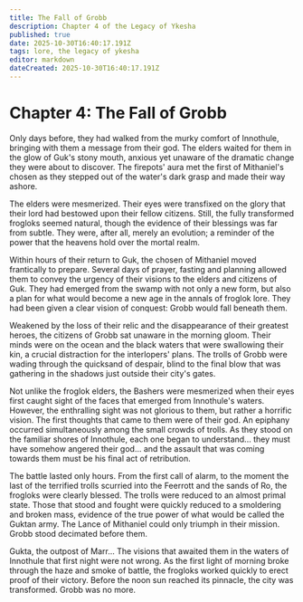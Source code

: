 ```yaml
---
title: The Fall of Grobb
description: Chapter 4 of the Legacy of Ykesha
published: true
date: 2025-10-30T16:40:17.191Z
tags: lore, the legacy of ykesha
editor: markdown
dateCreated: 2025-10-30T16:40:17.191Z
---
```


# Chapter 4: The Fall of Grobb
Only days before, they had walked from the murky comfort of Innothule, bringing with them a message from their god. The elders waited for them in the glow of Guk's stony mouth, anxious yet unaware of the dramatic change they were about to discover. The firepots' aura met the first of Mithaniel's chosen as they stepped out of the water's dark grasp and made their way ashore.

The elders were mesmerized. Their eyes were transfixed on the glory that their lord had bestowed upon their fellow citizens. Still, the fully transformed frogloks seemed natural, though the evidence of their blessings was far from subtle. They were, after all, merely an evolution; a reminder of the power that the heavens hold over the mortal realm.

Within hours of their return to Guk, the chosen of Mithaniel moved frantically to prepare. Several days of prayer, fasting and planning allowed them to convey the urgency of their visions to the elders and citizens of Guk. They had emerged from the swamp with not only a new form, but also a plan for what would become a new age in the annals of froglok lore. They had been given a clear vision of conquest: Grobb would fall beneath them.

Weakened by the loss of their relic and the disappearance of their greatest heroes, the citizens of Grobb sat unaware in the morning gloom. Their minds were on the ocean and the black waters that were swallowing their kin, a crucial distraction for the interlopers' plans. The trolls of Grobb were wading through the quicksand of despair, blind to the final blow that was gathering in the shadows just outside their city's gates.

Not unlike the froglok elders, the Bashers were mesmerized when their eyes first caught sight of the faces that emerged from Innothule's waters. However, the enthralling sight was not glorious to them, but rather a horrific vision. The first thoughts that came to them were of their god. An epiphany occurred simultaneously among the small crowds of trolls. As they stood on the familiar shores of Innothule, each one began to understand... they must have somehow angered their god... and the assault that was coming towards them must be his final act of retribution.

The battle lasted only hours. From the first call of alarm, to the moment the last of the terrified trolls scurried into the Feerrott and the sands of Ro, the frogloks were clearly blessed. The trolls were reduced to an almost primal state. Those that stood and fought were quickly reduced to a smoldering and broken mass, evidence of the true power of what would be called the Guktan army. The Lance of Mithaniel could only triumph in their mission. Grobb stood decimated before them.

Gukta, the outpost of Marr... The visions that awaited them in the waters of Innothule that first night were not wrong. As the first light of morning broke through the haze and smoke of battle, the frogloks worked quickly to erect proof of their victory. Before the noon sun reached its pinnacle, the city was transformed. Grobb was no more.